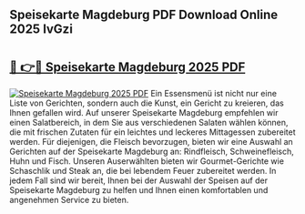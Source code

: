 ## Speisekarte Magdeburg PDF Download Online 2025 IvGzi

# <h2><a href="http://gcebud5.nevu.top/?p=Speisekarte+Magdeburg">🔗 👉🔴 Speisekarte Magdeburg 2025 PDF</a></h2>

[![Speisekarte Magdeburg 2025 PDF](https://i.imgur.com/dBaPXMq.png)](http://gcebud5.nevu.top/?p=Speisekarte+Magdeburg)
Ein Essensmenü ist nicht nur eine Liste von Gerichten, sondern auch die Kunst, ein Gericht zu kreieren, das Ihnen gefallen wird. Auf unserer Speisekarte Magdeburg empfehlen wir einen Salatbereich, in dem Sie aus verschiedenen Salaten wählen können, die mit frischen Zutaten für ein leichtes und leckeres Mittagessen zubereitet werden. Für diejenigen, die Fleisch bevorzugen, bieten wir eine Auswahl an Gerichten auf der Speisekarte Magdeburg an: Rindfleisch, Schweinefleisch, Huhn und Fisch. Unseren Auserwählten bieten wir Gourmet-Gerichte wie Schaschlik und Steak an, die bei lebendem Feuer zubereitet werden. In jedem Fall sind wir bereit, Ihnen bei der Auswahl der Speisen auf der Speisekarte Magdeburg zu helfen und Ihnen einen komfortablen und angenehmen Service zu bieten.
